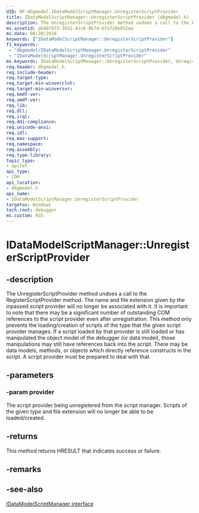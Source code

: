 ```yaml
---
UID: NF:dbgmodel.IDataModelScriptManager.UnregisterScriptProvider
title: IDataModelScriptManager::UnregisterScriptProvider (dbgmodel.h)
description: The UnregisterScriptProvider method undoes a call to the RegisterScriptProvider method. 
ms.assetid: ab48f873-3651-41c6-9b7d-6fa720e052ee
ms.date: 08/20/2018
keywords: ["IDataModelScriptManager::UnregisterScriptProvider"]
f1_keywords:
 - "dbgmodel/IDataModelScriptManager.UnregisterScriptProvider"
 - "IDataModelScriptManager.UnregisterScriptProvider"
ms.keywords: IDataModelScriptManager::UnregisterScriptProvider, UnregisterScriptProvider, IDataModelScriptManager.UnregisterScriptProvider, IDataModelScriptManager::UnregisterScriptProvider, IDataModelScriptManager.UnregisterScriptProvider
req.header: dbgmodel.h
req.include-header:
req.target-type:
req.target-min-winverclnt:
req.target-min-winversvr:
req.kmdf-ver:
req.umdf-ver:
req.lib:
req.dll:
req.irql: 
req.ddi-compliance:
req.unicode-ansi:
req.idl:
req.max-support:
req.namespace:
req.assembly:
req.type-library: 
topic_type: 
- apiref
api_type: 
- COM
api_location: 
- dbgmodel.h
api_name: 
- IDataModelScriptManager.UnregisterScriptProvider
targetos: Windows
tech.root: debugger
ms.custom: RS5
---
```


# IDataModelScriptManager::UnregisterScriptProvider


## -description

The UnregisterScriptProvider method undoes a call to the RegisterScriptProvider method. The name and file extension given by the inpassed script provider will no longer be associated with it. It is important to note that there may be a significant number of outstanding COM references to the script provider even after unregistration. This method only prevents the loading/creation of scripts of the type that the given script provider manages. If a script loaded by that provider is still loaded or has manipulated the object model of the debugger (or data model), those manipulations may still have references back into the script. There may be data models, methods, or objects which directly reference constructs in the script. A script provider must be prepared to deal with that. 

## -parameters

### -param provider
The script provider being unregistered from the script manager. Scripts of the given type and file extension will no longer be able to be loaded/created.

## -returns
This method returns HRESULT that indicates success or failure.

## -remarks


## -see-also

[IDataModelScriptManager interface](nn-dbgmodel-idatamodelscriptmanager.md)
